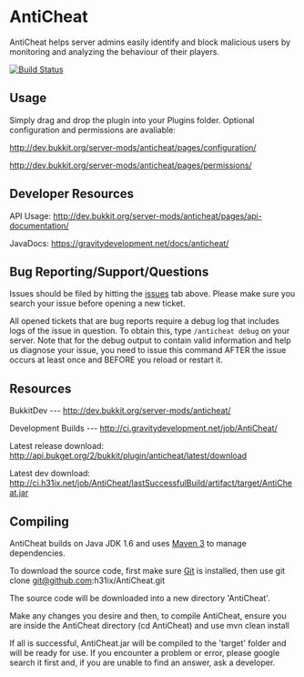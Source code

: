 AntiCheat
=============

AntiCheat helps server admins easily identify and block malicious users by monitoring and analyzing the behaviour of their players.

[![Build Status](https://travis-ci.org/h31ix/AntiCheat.png?branch=master)](https://travis-ci.org/h31ix/AntiCheat)

Usage
-------
Simply drag and drop the plugin into your Plugins folder. Optional configuration and permissions are avaliable:
 
http://dev.bukkit.org/server-mods/anticheat/pages/configuration/

http://dev.bukkit.org/server-mods/anticheat/pages/permissions/

Developer Resources
-------
API Usage: http://dev.bukkit.org/server-mods/anticheat/pages/api-documentation/

JavaDocs: https://gravitydevelopment.net/docs/anticheat/

Bug Reporting/Support/Questions
------------

Issues should be filed by hitting the [issues](https://github.com/h31ix/AntiCheat/issues?state=open) tab above. Please make sure you search your issue before opening a new ticket.

All opened tickets that are bug reports require a debug log that includes logs of the issue in question. To obtain this, type `/anticheat debug` on your server. Note that for the debug output to contain valid information and help us diagnose your issue, you need to issue this command AFTER the issue occurs at least once and BEFORE you reload or restart it. 

Resources
-------
BukkitDev --- http://dev.bukkit.org/server-mods/anticheat/

Development Builds --- http://ci.gravitydevelopment.net/job/AntiCheat/

Latest release download: http://api.bukget.org/2/bukkit/plugin/anticheat/latest/download

Latest dev download: http://ci.h31ix.net/job/AntiCheat/lastSuccessfulBuild/artifact/target/AntiCheat.jar

Compiling
-------

AntiCheat builds on Java JDK 1.6 and uses [Maven 3](http://maven.apache.org/download.cgi) to manage dependencies.

To download the source code, first make sure [Git](http://git-scm.com/) is installed, then use
	git clone git@github.com:h31ix/AntiCheat.git

The source code will be downloaded into a new directory 'AntiCheat'. 

Make any changes you desire and then, to compile AntiCheat, ensure you are inside the AntiCheat directory (cd AntiCheat) and use
	mvn clean install

If all is successful, AntiCheat.jar will be compiled to the 'target' folder and will be ready for use. If you encounter a problem or error, please google search it first and, if you are unable to find an answer, ask a developer.

